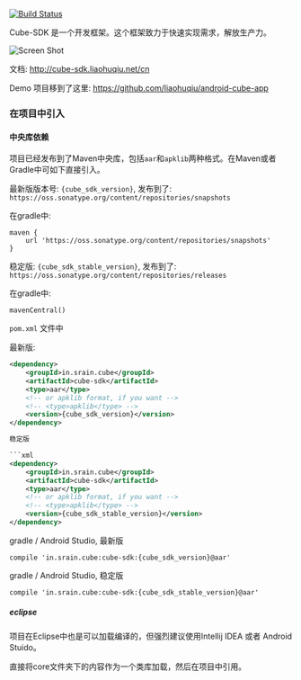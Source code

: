 [![Build Status](https://travis-ci.org/etao-open-source/cube-sdk.svg?branch=dev)](https://travis-ci.org/etao-open-source/cube-sdk)

Cube-SDK 是一个开发框架。这个框架致力于快速实现需求，解放生产力。

![Screen Shot](https://raw.githubusercontent.com/etao-open-source/cube-sdk/dev/screen-shot.png)

文档: http://cube-sdk.liaohuqiu.net/cn

Demo 项目移到了这里: https://github.com/liaohuqiu/android-cube-app

### 在项目中引入

#### 中央库依赖

项目已经发布到了Maven中央库，包括`aar`和`apklib`两种格式。在Maven或者Gradle中可如下直接引入。

最新版版本号: `{cube_sdk_version}`, 发布到了: `https://oss.sonatype.org/content/repositories/snapshots`

在gradle中:

```
maven {
    url 'https://oss.sonatype.org/content/repositories/snapshots'
}
```

稳定版: `{cube_sdk_stable_version}`, 发布到了: `https://oss.sonatype.org/content/repositories/releases`

在gradle中:

```
mavenCentral()
```

`pom.xml` 文件中

最新版:

```xml
<dependency>
    <groupId>in.srain.cube</groupId>
    <artifactId>cube-sdk</artifactId>
    <type>aar</type>
    <!-- or apklib format, if you want -->
    <!-- <type>apklib</type> -->
    <version>{cube_sdk_version}</version>
</dependency>

稳定版

```xml
<dependency>
    <groupId>in.srain.cube</groupId>
    <artifactId>cube-sdk</artifactId>
    <type>aar</type>
    <!-- or apklib format, if you want -->
    <!-- <type>apklib</type> -->
    <version>{cube_sdk_stable_version}</version>
</dependency>
```

gradle / Android Studio, 最新版

```
compile 'in.srain.cube:cube-sdk:{cube_sdk_version}@aar'
```

gradle / Android Studio, 稳定版

```
compile 'in.srain.cube:cube-sdk:{cube_sdk_stable_version}@aar'
```

##### eclipse

项目在Eclipse中也是可以加载编译的，但强烈建议使用Intellij IDEA 或者 Android Stuido。

直接将core文件夹下的内容作为一个类库加载，然后在项目中引用。
